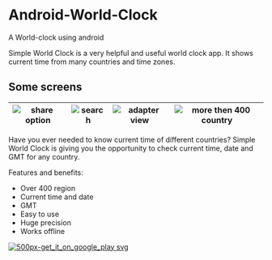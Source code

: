 # Android-World-Clock
A World-clock using android

Simple World Clock is a very helpful and useful world clock app. It shows current time from many countries and time zones.

## Some screens
![share option](https://user-images.githubusercontent.com/15567340/36277277-9c61db2e-12ba-11e8-8768-4f8a95ec8192.png) | ![search](https://user-images.githubusercontent.com/15567340/36277278-9ca76932-12ba-11e8-8b06-158283eedae3.png) | ![adapter view](https://user-images.githubusercontent.com/15567340/36277279-9cf3b238-12ba-11e8-89b2-3f1fd0eabb16.png) | ![more then 400 country](https://user-images.githubusercontent.com/15567340/36277280-9d385352-12ba-11e8-8b9b-861fe6f2d0ea.png)
------------ | ------------- | ------------ | -------------

Have you ever needed to know current time of different countries? Simple World Clock is giving you the opportunity to check current time, date and GMT for any country.

Features and benefits: 
- Over 400 region
- Current time and date
- GMT
- Easy to use
- Huge precision
- Works offline

<a href="https://play.google.com/store/apps/details?id=com.sapayth.worldclock">![500px-get_it_on_google_play svg](https://user-images.githubusercontent.com/15567340/36276206-5d4c7f0a-12b7-11e8-8a42-71365ccbb90f.png)
</a>
